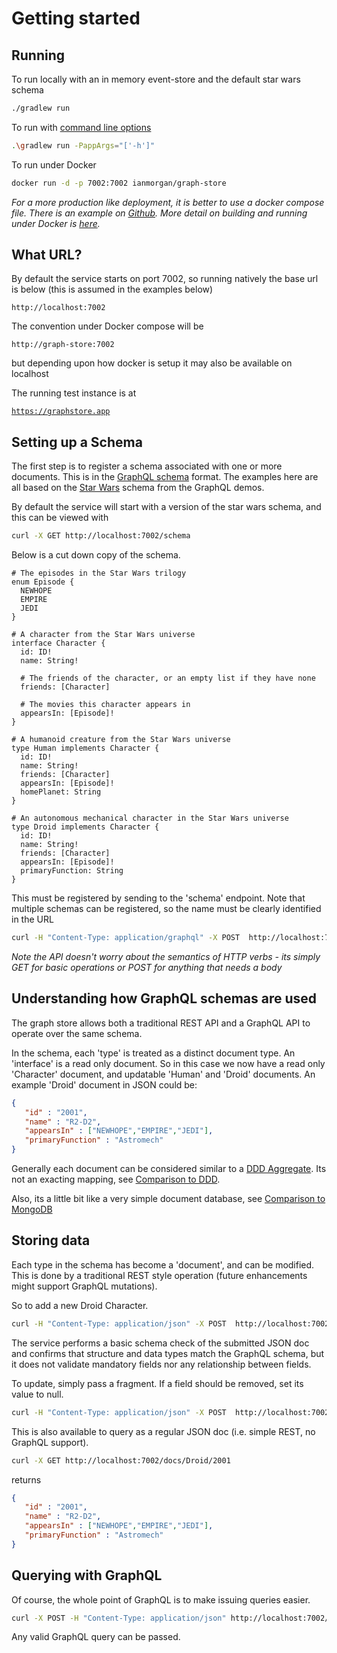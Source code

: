 # Getting started 

## Running 

To run locally with an in memory event-store and the default star wars schema

```bash
./gradlew run
```

To run with [command line options](commandLineOptions)

```bash
.\gradlew run -PappArgs="['-h']"
```


To run under Docker 

```bash
docker run -d -p 7002:7002 ianmorgan/graph-store
```

_For a more production like deployment, it is better to use a docker compose file. There is 
an example on [Github](https://github.com/ianmorgan/docker-stacks/tree/master/doc-store-starwars). 
More detail on building and running under Docker is [here](docker)._

## What URL? 

By default the service starts on port 7002, so running natively the base url is below (this is assumed in the 
examples below)

<code>http://localhost:7002</code> 

The convention under Docker compose will be

<code>http://graph-store:7002</code>

but depending upon how docker is setup it may also be available on localhost 

The running test instance is at 

<code>https://graphstore.app</code>

## Setting up a Schema

The first step is to register a schema associated with one or more documents. This is in the [GraphQL schema](http://graphql.org/learn/schema/)
format. The examples here are all based on the [Star Wars](https://github.com/apollographql/starwars-server/blob/master/data/swapiSchema.js) 
schema from the GraphQL demos.

By default the service will start with a version of the star wars schema, and this can be viewed with 

```bash
curl -X GET http://localhost:7002/schema
```

Below is a cut down copy of the schema. 

 
```
# The episodes in the Star Wars trilogy
enum Episode {
  NEWHOPE
  EMPIRE
  JEDI
}

# A character from the Star Wars universe
interface Character {
  id: ID!
  name: String!

  # The friends of the character, or an empty list if they have none
  friends: [Character]

  # The movies this character appears in
  appearsIn: [Episode]!
}

# A humanoid creature from the Star Wars universe
type Human implements Character {
  id: ID!
  name: String!
  friends: [Character]
  appearsIn: [Episode]!
  homePlanet: String
}

# An autonomous mechanical character in the Star Wars universe
type Droid implements Character {
  id: ID!
  name: String!
  friends: [Character]
  appearsIn: [Episode]!
  primaryFunction: String
}
```

This must be registered by sending to the 'schema' endpoint. Note that multiple schemas can be registered, so 
the name must be clearly identified in the URL 

```bash
curl -H "Content-Type: application/graphql" -X POST  http://localhost:7002/schema/starwars -d @starwars.schema
``` 

_Note the API doesn't worry about the semantics of HTTP verbs - its simply GET for basic operations 
or POST for anything that needs a body_

## Understanding how GraphQL schemas are used 

The graph store allows both a traditional REST API and a GraphQL API to operate over the same schema. 

In the schema, each 'type' is treated as a distinct document type. An 'interface' is a read only document. So in this case we now have 
a read only 'Character' document, and updatable 'Human' and 'Droid' documents. An example 'Droid' 
document in JSON could be:


```json
{
   "id" : "2001",
   "name" : "R2-D2",
   "appearsIn" : ["NEWHOPE","EMPIRE","JEDI"],
   "primaryFunction" : "Astromech"
}
```

Generally each document can be considered similar to a [DDD Aggregate](https://martinfowler.com/bliki/DDD_Aggregate.html).
Its not an exacting mapping, see [Comparison to DDD](comparisonToDDD). 

Also, its a little bit like a very simple document database, see [Comparison to MongoDB](comparisonToMongo.md)

## Storing data 

Each type in the schema has become a 'document', and can be modified. This is done by a traditional REST style operation
(future enhancements might support GraphQL mutations).

So to add a new Droid Character. 

```bash
curl -H "Content-Type: application/json" -X POST  http://localhost:7002/docs/Droid -d '{ "id" : "2001",  "name": "R2-D2","appearsIn": ["NEWHOPE","EMPIRE","JEDI"] }'
```

The service performs a basic schema check of the submitted JSON doc and confirms that structure and 
data types match the GraphQL schema, but it does not validate mandatory fields nor any relationship between 
fields. 

To update, simply pass a fragment. If a field should be removed, set its value to null. 

 
 ```bash
 curl -H "Content-Type: application/json" -X POST  http://localhost:7002/docs/Droid -d '{ "id" : "2001", "primaryFunction" : "Astromech" }'
 ```

This is also available to query as a regular JSON doc (i.e. simple REST, no GraphQL support).

 
```bash
curl -X GET http://localhost:7002/docs/Droid/2001
```

returns 

```json
{
   "id" : "2001",
   "name" : "R2-D2",
   "appearsIn" : ["NEWHOPE","EMPIRE","JEDI"],
   "primaryFunction" : "Astromech"
}
```

## Querying with GraphQL 

Of course, the whole point of GraphQL is to make issuing queries easier. 

```bash
curl -X POST -H "Content-Type: application/json" http://localhost:7002/graphql -d '{droid(id: "2001"){name,primaryFunction,appearsIn,friends{name},starships{name,manufacturer}}}'
``` 

Any valid GraphQL query can be passed. 